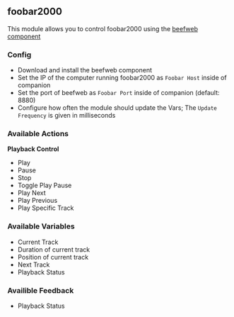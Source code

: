 ## foobar2000

This module allows you to control foobar2000 using the [beefweb component](https://www.foobar2000.org/components/view/foo_beefweb)

### Config

- Download and install the beefweb component
- Set the IP of the computer running foobar2000 as `Foobar Host` inside of companion
- Set the port of beefweb as `Foobar Port` inside of companion (default: 8880)
- Configure how often the module should update the Vars; The `Update Frequency` is given in milliseconds

### Available Actions

**Playback Control**

- Play
- Pause
- Stop
- Toggle Play Pause
- Play Next
- Play Previous
- Play Specific Track

### Available Variables

- Current Track
- Duration of current track
- Position of current track
- Next Track
- Playback Status

### Availible Feedback

- Playback Status
